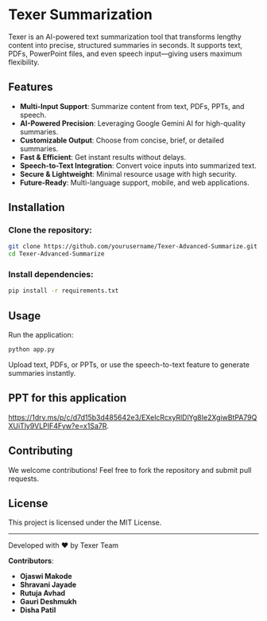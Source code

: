 # Texer Summarization

Texer is an AI-powered text summarization tool that transforms lengthy content into precise, structured summaries in seconds. It supports text, PDFs, PowerPoint files, and even speech input—giving users maximum flexibility.

## Features
- **Multi-Input Support**: Summarize content from text, PDFs, PPTs, and speech.
- **AI-Powered Precision**: Leveraging Google Gemini AI for high-quality summaries.
- **Customizable Output**: Choose from concise, brief, or detailed summaries.
- **Fast & Efficient**: Get instant results without delays.
- **Speech-to-Text Integration**: Convert voice inputs into summarized text.
- **Secure & Lightweight**: Minimal resource usage with high security.
- **Future-Ready**: Multi-language support, mobile, and web applications.

## Installation

### Clone the repository:
```bash
git clone https://github.com/yourusername/Texer-Advanced-Summarize.git
cd Texer-Advanced-Summarize
```

### Install dependencies:
```bash
pip install -r requirements.txt
```

## Usage
Run the application:
```bash
python app.py
```

Upload text, PDFs, or PPTs, or use the speech-to-text feature to generate summaries instantly.


## PPT for this application 
https://1drv.ms/p/c/d7d15b3d485642e3/EXelcRcxyRlDlYg8Ie2XgiwBtPA79QXUiTly9VLPIF4Fyw?e=x1Sa7R.


## Contributing
We welcome contributions! Feel free to fork the repository and submit pull requests.


## License
This project is licensed under the MIT License.

---

Developed with ❤️ by Texer Team

**Contributors**:
- **Ojaswi Makode**
- **Shravani Jayade**
- **Rutuja Avhad**
- **Gauri Deshmukh**
- **Disha Patil**


  



